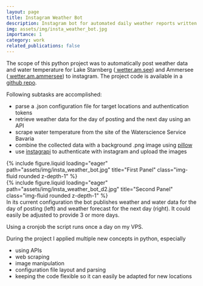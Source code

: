 ```yaml
---
layout: page
title: Instagram Weather Bot
description: Instagram bot for automated daily weather reports written in python
img: assets/img/insta_weather_bot.jpg
importance: 1
category: work
related_publications: false
---
```


The scope of this python project was to automatically post weather data and water temperature for Lake Starnberg (<a href="https://www.instagram.com/wetter.am.see/"><nobr><i class="fa-brands fa-instagram"></i> wetter.am.see</nobr></a>) and Ammersee (<a href="https://www.instagram.com/wetter.am.ammersee/"><nobr><i class="fa-brands fa-instagram"></i> wetter.am.ammersee</nobr></a>) to instagram. The project code is available in a [github repo](https://github.com/frieseneggerf/insta-weather-bot).

Following subtasks are accomplished:

- parse a .json configuration file for target locations and authentication tokens
- retrieve weather data for the day of posting and the next day using an API
- scrape water temperature from the site of the Waterscience Service Bavaria
- combine the collected data with a background .png image using [pillow](https://github.com/python-pillow/Pillow)
- use [instagrapi](https://github.com/subzeroid/instagrapi) to authenticate with instagram and upload the images

<div class="row">
    <div class="col-sm mt-3 mt-md-0">
        {% include figure.liquid loading="eager" path="assets/img/insta_weather_bot.jpg" title="First Panel" class="img-fluid rounded z-depth-1" %}
    </div>
    <div class="col-sm mt-3 mt-md-0">
        {% include figure.liquid loading="eager" path="assets/img/insta_weather_bot_d2.jpg" title="Second Panel" class="img-fluid rounded z-depth-1" %}
    </div>
</div>
<div class="caption">
    In its current configuration the bot publishes weather and water data for the day of posting (left) and weather forecast for the next day (right). It could easily be adjusted to provide 3 or more days.
</div>

Using a cronjob the script runs once a day on my VPS.

During the project I applied multiple new concepts in python, especially

- using APIs
- web scraping
- image manipulation
- configuration file layout and parsing
- keeping the code flexible so it can easily be adapted for new locations
